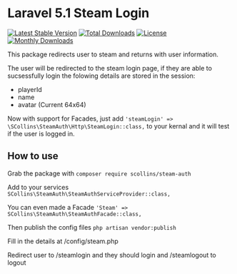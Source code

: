 # Laravel 5.1 Steam Login
[![Latest Stable Version](https://poser.pugx.org/scollins/steam-auth/v/stable)](https://packagist.org/packages/scollins/steam-auth)
[![Total Downloads](https://poser.pugx.org/scollins/steam-auth/downloads)](https://packagist.org/packages/scollins/steam-auth)
[![License](https://poser.pugx.org/scollins/steam-auth/license)](https://packagist.org/packages/scollins/steam-auth)
[![Monthly Downloads](https://poser.pugx.org/scollins/steam-auth/d/monthly)](https://packagist.org/packages/scollins/steam-auth)

This package redirects user to steam and returns with user information.

The user will be redirected to the steam login page, if they are able to sucsessfully login the folowing details are stored in the session:
   - playerId
   - name
   - avatar (Current 64x64)

Now with support for Facades, just add `'steamLogin' => \SCollins\SteamAuth\Http\SteamLogin::class,` to your kernal and it will test if the user is logged in.

## How to use
Grab the package with `composer require scollins/steam-auth`

Add to your services `SCollins\SteamAuth\SteamAuthServiceProvider::class,`

You can even made a Facade `'Steam' => SCollins\SteamAuth\SteamAuthFacade::class,`

Then publish the config files `php artisan vendor:publish`

Fill in the details at /config/steam.php


Redirect user to /steamlogin and they should login and /steamlogout to logout